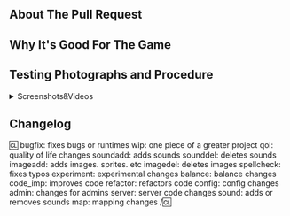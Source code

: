 <!-- Write **BELOW** The Headers and **ABOVE** The comments else it may not be viewable. -->
<!-- You can view Contributing.MD for a detailed description of the pull request process. -->

## About The Pull Request

<!-- Describe The Pull Request. Please be sure every change is documented or this can delay review and even discourage maintainers from merging your PR! -->

## Why It's Good For The Game

<!-- Argue for the merits of your changes and how they benefit the game, especially if they are controversial and/or far reaching. If you can't actually explain WHY what you are doing will improve the game, then it probably isn't good for the game in the first place. -->

## Testing Photographs and Procedure
<!-- Include any screenshots/videos/debugging steps of the modified code functioning successfully, ideally including edge cases. -->
<!-- You can uncomment line 1 @ _maps/_basemap.dm to boot up a test map that loads much faster. -->
<details>
<summary>Screenshots&Videos</summary>

Put screenshots and videos here with an empty line between the screenshots and the `<details>` tags.

</details>

## Changelog

<!-- If your PR modifies aspects of the game that can be concretely observed by players or admins you should add a changelog. If your change does NOT meet this description, remove this section. Be sure to properly mark your PRs to prevent unnecessary GBP loss. You can read up on GBP and its effects on PRs in the tgstation guides for contributors. Please note that maintainers freely reserve the right to remove and add tags should they deem it appropriate. You can attempt to finagle the system all you want, but it's best to shoot for clear communication right off the bat. -->

:cl:
bugfix: fixes bugs or runtimes
wip: one piece of a greater project
qol: quality of life changes
soundadd: adds sounds
sounddel: deletes sounds
imageadd: adds images. sprites. etc
imagedel: deletes images
spellcheck: fixes typos
experiment: experimental changes
balance: balance changes
code_imp: improves code
refactor: refactors code
config: config changes
admin: changes for admins
server: server code changes
sound: adds or removes sounds
map: mapping changes
/:cl:

<!-- Both :cl:'s are required for the changelog to work! You can put your name to the right of the first :cl: if you want to overwrite your GitHub username as author ingame. -->
<!-- You can use multiple of the same prefix (they're only used for the icon ingame) and delete the unneeded ones. Despite some of the tags, changelogs should generally represent how a player might be affected by the changes rather than a summary of the PR's contents. -->
